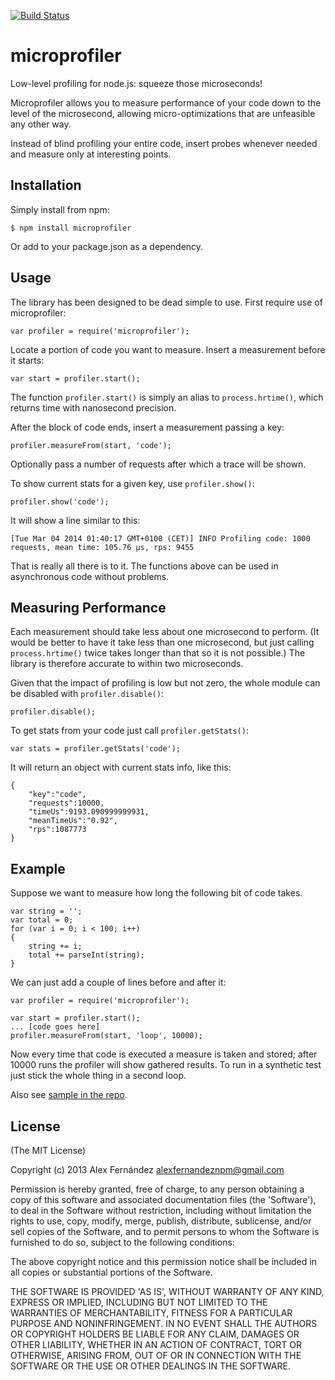 
[![Build Status](https://secure.travis-ci.org/alexfernandez/microprofiler.png)](http://travis-ci.org/alexfernandez/microprofiler)

# microprofiler

Low-level profiling for node.js: squeeze those microseconds!

Microprofiler allows you to measure performance of your code down to the level of the microsecond,
allowing micro-optimizations that are unfeasible any other way.

Instead of blind profiling your entire code, insert probes whenever needed and measure only
at interesting points.

## Installation

Simply install from npm:

    $ npm install microprofiler

Or add to your package.json as a dependency.

## Usage

The library has been designed to be dead simple to use.
First require use of microprofiler:

    var profiler = require('microprofiler');

Locate a portion of code you want to measure. Insert a measurement before it starts:

    var start = profiler.start();

The function `profiler.start()` is simply an alias to `process.hrtime()`,
which returns time with nanosecond precision.

After the block of code ends, insert a measurement passing a key:

    profiler.measureFrom(start, 'code');

Optionally pass a number of requests after which a trace will be shown.

To show current stats for a given key, use `profiler.show()`:

    profiler.show('code');

It will show a line similar to this:

    [Tue Mar 04 2014 01:40:17 GMT+0100 (CET)] INFO Profiling code: 1000 requests, mean time: 105.76 µs, rps: 9455

That is really all there is to it.
The functions above can be used in asynchronous code without problems.

## Measuring Performance

Each measurement should take less about one microsecond to perform.
(It would be better to have it take less than one microsecond,
but just calling `process.hrtime()` twice takes longer than that
so it is not possible.)
The library is therefore accurate to within two microseconds.

Given that the impact of profiling is low but not zero, the whole module
can be disabled with `profiler.disable()`:

    profiler.disable();

To get stats from your code just call `profiler.getStats()`:

    var stats = profiler.getStats('code');

It will return an object with current stats info, like this:

    {
        "key":"code",
        "requests":10000,
        "timeUs":9193.090999999931,
        "meanTimeUs":"0.92",
        "rps":1087773
    }

## Example

Suppose we want to measure how long the following bit of code takes.

    var string = '';
    var total = 0;
    for (var i = 0; i < 100; i++)
    {
        string += i;
        total += parseInt(string);
    }

We can just add a couple of lines before and after it:

    var profiler = require('microprofiler');

    var start = profiler.start();
    ... [code goes here]
    profiler.measureFrom(start, 'loop', 10000);

Now every time that code is executed a measure is taken and stored; after 10000 runs
the profiler will show gathered results.
To run in a synthetic test just stick the whole thing in a second loop.

Also see [sample in the repo](https://github.com/alexfernandez/microprofiler/blob/master/lib/sample.js).

## License

(The MIT License)

Copyright (c) 2013 Alex Fernández <alexfernandeznpm@gmail.com>

Permission is hereby granted, free of charge, to any person obtaining a copy of this software and associated documentation files (the 'Software'), to deal in the Software without restriction, including without limitation the rights to use, copy, modify, merge, publish, distribute, sublicense, and/or sell copies of the Software, and to permit persons to whom the Software is furnished to do so, subject to the following conditions:

The above copyright notice and this permission notice shall be included in all copies or substantial portions of the Software.

THE SOFTWARE IS PROVIDED 'AS IS', WITHOUT WARRANTY OF ANY KIND, EXPRESS OR IMPLIED, INCLUDING BUT NOT LIMITED TO THE WARRANTIES OF MERCHANTABILITY, FITNESS FOR A PARTICULAR PURPOSE AND NONINFRINGEMENT. IN NO EVENT SHALL THE AUTHORS OR COPYRIGHT HOLDERS BE LIABLE FOR ANY CLAIM, DAMAGES OR OTHER LIABILITY, WHETHER IN AN ACTION OF CONTRACT, TORT OR OTHERWISE, ARISING FROM, OUT OF OR IN CONNECTION WITH THE SOFTWARE OR THE USE OR OTHER DEALINGS IN THE SOFTWARE.

